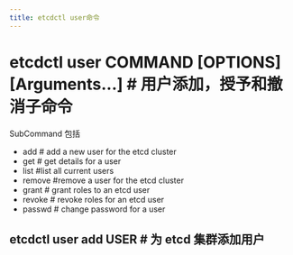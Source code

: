 ```yaml
---
title: etcdctl user命令
---
```


# etcdctl user COMMAND \[OPTIONS] \[Arguments...] # 用户添加，授予和撤消子命令

SubCommand 包括

- add # add a new user for the etcd cluster
- get # get details for a user
- list #list all current users
- remove #remove a user for the etcd cluster
- grant # grant roles to an etcd user
- revoke # revoke roles for an etcd user
- passwd # change password for a user

## etcdctl user add USER # 为 etcd 集群添加用户
